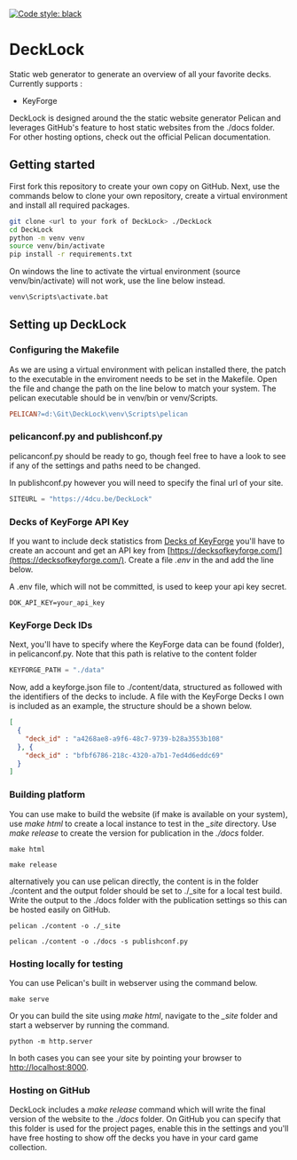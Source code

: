 [![Code style: black](https://img.shields.io/badge/code%20style-black-000000.svg)](https://github.com/psf/black)

# DeckLock

Static web generator to generate an overview of all your favorite decks. Currently supports :

  * KeyForge

DeckLock is designed around the the static website generator Pelican and leverages GitHub's feature to host static 
websites from the ./docs folder. For other hosting options, check out the official Pelican documentation.


## Getting started

First fork this repository to create your own copy on GitHub. Next, use the commands below to clone your own repository, create a virtual environment and install all
required packages.

```bash
git clone <url to your fork of DeckLock> ./DeckLock
cd DeckLock
python -m venv venv
source venv/bin/activate
pip install -r requirements.txt
```

On windows the line to activate the virtual environment (source venv/bin/activate) will not work, use the line below 
instead.

```bash
venv\Scripts\activate.bat
```

## Setting up DeckLock

### Configuring the Makefile

As we are using a virtual environment with pelican installed there, the patch to the executable in
the enviroment needs to be set in the Makefile. Open the file and change the path on the line below to match your
system. The pelican executable should be in venv/bin or venv/Scripts.

```makefile
PELICAN?=d:\Git\DeckLock\venv\Scripts\pelican
```

### pelicanconf.py and publishconf.py

pelicanconf.py should be ready to go, though feel free to have a look to see if any of the
settings and paths need to be changed.

In publishconf.py however you will need to specify the final url of your site.

```python
SITEURL = "https://4dcu.be/DeckLock"
```

### Decks of KeyForge API Key

If you want to include deck statistics from [Decks of KeyForge] you'll have to create an account and get an API key from
[https://decksofkeyforge.com/](https://decksofkeyforge.com/). Create a file *.env* in the and add the line below.

A .env file, which will not be committed, is used to keep your api key secret. 

```text
DOK_API_KEY=your_api_key
```

### KeyForge Deck IDs

Next, you'll have to specify where the KeyForge data can be found (folder), in pelicanconf.py. Note that this path is
relative to the content folder

```python
KEYFORGE_PATH = "./data"
```

Now, add a keyforge.json file to ./content/data, structured as followed with the identifiers of the decks to include.
A file with the KeyForge Decks I own is included as an example, the structure should be a shown below.

```json
[
  {
    "deck_id" : "a4268ae8-a9f6-48c7-9739-b28a3553b108"
  }, {
    "deck_id" : "bfbf6786-218c-4320-a7b1-7ed4d6eddc69"
  }
]
```

### Building platform

You can use make to build the website (if make is available on your system), use *make html* to create a local instance
to test in the *_site* directory. Use *make release* to create the version for publication in the *./docs* folder.

```commandline
make html

make release
```

alternatively you can use pelican directly, the content is in the folder ./content and the output folder should be set 
to ./_site for a local test build. Write the output to the ./docs folder with the publication settings so this can be
hosted easily on GitHub.

```commandline
pelican ./content -o ./_site

pelican ./content -o ./docs -s publishconf.py
```

### Hosting locally for testing

You can use Pelican's built in webserver using the command below.

```commandline
make serve
```

Or you can build the site using *make html*, navigate to the *_site* folder and start a webserver
by running the command.

```commandline
python -m http.server
```

In both cases you can see your site by pointing your browser to [http://localhost:8000](http://localhost:8000).

### Hosting on GitHub

DeckLock includes a *make release* command which will write the final version of the website to the *./docs* folder. 
On GitHub you can specify that this folder is used for the project pages, enable this in the settings and you'll have
free hosting to show off the decks you have in your card game collection.

[Decks of KeyForge]: https://decksofkeyforge.com/
